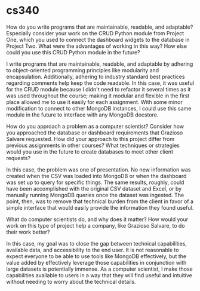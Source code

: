 # cs340

How do you write programs that are maintainable, readable, and adaptable? Especially consider your work on the CRUD Python module from Project One, which you used to connect the dashboard widgets to the database in Project Two. What were the advantages of working in this way? How else could you use this CRUD Python module in the future?

I write programs that are maintainable, readable, and adaptable by adhering to object-oriented programming principles like modularity and encapsulation.  Additionally, adhering to industry standard best practices regarding comments help keep the code readable.  In this case, it was useful for the CRUD module because I didn't need to refactor it several times as it was used throughout the course; making it modular and flexible in the first place allowed me to use it easily for each assignment.  With some minor modification to connect to other MongoDB instances, I could use this same module in the future to interface with any MongoDB docstore.

How do you approach a problem as a computer scientist? Consider how you approached the database or dashboard requirements that Grazioso Salvare requested. How did your approach to this project differ from previous assignments in other courses? What techniques or strategies would you use in the future to create databases to meet other client requests?

In this case, the problem was one of presentation.  No new information was created when the CSV was loaded into MongoDB or when the dashboard was set up to query for specific things.  The same results, roughly, could have been accomplished with the original CSV dataset and Excel, or by manually running MongoDB queries once the dataset was ingested.  The point, then, was to remove that technical burden from the client in favor of a simple interface that would easily provide the information they found useful.

What do computer scientists do, and why does it matter? How would your work on this type of project help a company, like Grazioso Salvare, to do their work better?

In this case, my goal was to close the gap between technical capabilities, available data, and accessibility to the end user.  It is not reasonable to expect everyone to be able to use tools like MongoDB effectively, but the value added by effectively leverage those capabilities in conjunction with large datasets is potentially immense.  As a computer scientist, I make those capabilities available to users in a way that they will find useful and intuitive without needing to worry about the technical details.
